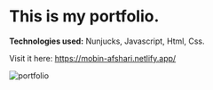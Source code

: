<h1>This is my portfolio.</h1>
<p><strong>Technologies used:</strong> Nunjucks, Javascript, Html, Css.</p>
<p>Visit it here: 
  <a href="https://mobin-afshari.netlify.app/" target="_blank">https://mobin-afshari.netlify.app/</a>
</p>

![portfolio](https://github.com/user-attachments/assets/5372eb27-dabb-4a93-b5af-3efd6f317bae)
